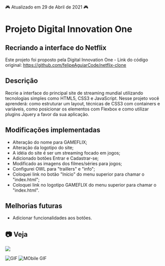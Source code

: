 :video_game: Atualizado em 29 de Abril de 2021 :video_game:

# Projeto Digital Innovation One

## Recriando a interface do Netflix

Este projeto foi proposto pela Digital Innovation One - Link do código original: https://github.com/felipeAguiarCode/netflix-clone

## Descrição

Recrie a interface do principal site de streaming mundial utilizando tecnologias simples como HTML5, CSS3 e JavaScript. Nesse projeto você aprenderá: como estruturar um layout, técnicas de CSS3 com containers e variáveis, como posicionar os elementos com Flexbox e como utilizar plugins Jquery a favor da sua aplicação.

## Modificações implementadas

- Alteração do nome para GAMEFLIX;
- Alteração da logotipo do site;
- A idéia do site é ser um streaming focado em jogos;
- Adicionado botões Entrar e Cadastrar-se;
- Modificado as imagens dos filmes/séries para jogos;
- Configurei OWL para "traillers" e "info";
- Coloquei link no botão "Início" do menu superior para chamar o "index.html";
- Coloquei link no logotipo GAMEFLIX do menu superior para chamar o "index.html".

## Melhorias futuras

- Adicionar funcionalidades aos botões.

## :camera: Veja

<img src="https://i.ibb.co/4fPVHH1/download.png">

![GIF](github/animacao.gif)
![MObile GIF](github/mobile.gif)
